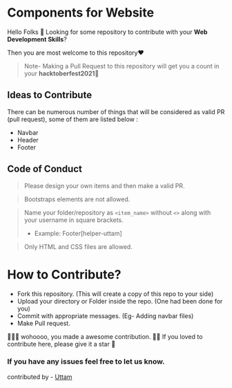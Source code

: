 # Components for Website

Hello Folks 🙌
Looking for some repository to contribute with your **Web Development Skills**?

Then you are most welcome to this repository❤

> Note- Making a Pull Request to this repository will get you a count in your **hacktoberfest2021**🎉


## Ideas to Contribute
There can be numerous number of things that will be considered as valid PR (pull request), 
some of them are listed below :

- Navbar
- Header
- Footer

## Code of Conduct
> Please design your own items and then make a valid PR.

> Bootstraps elements are not allowed.

> Name your folder/repository as `<item_name>` without `<>` along with your username in square brackets.
>  * Example: Footer[helper-uttam]

> Only HTML and CSS files are allowed.

# How to Contribute?
* Fork this repository. (This will create a copy of this repo to your side)
* Upload your directory or Folder inside the repo. (One had been done for you)
* Commit with appropriate messages. (Eg- Adding navbar files)
* Make Pull request.

🙌🎉🎉 wohoooo, you made a awesome contribution. 🎉🎉
 If you loved to contribute here, please give it a star 🥶

### If you have any issues feel free to let us know.

contributed by - <a href="https://github.com/helper-uttam/">Uttam</a>
